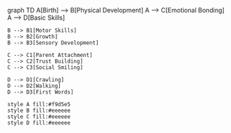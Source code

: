 graph TD
    A[Birth] --> B[Physical Development]
    A --> C[Emotional Bonding]
    A --> D[Basic Skills]
    
    B --> B1[Motor Skills]
    B --> B2[Growth]
    B --> B3[Sensory Development]
    
    C --> C1[Parent Attachment]
    C --> C2[Trust Building]
    C --> C3[Social Smiling]
    
    D --> D1[Crawling]
    D --> D2[Walking]
    D --> D3[First Words]

    style A fill:#f9d5e5
    style B fill:#eeeeee
    style C fill:#eeeeee
    style D fill:#eeeeee
